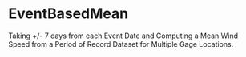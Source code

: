 # EventBasedMean
Taking +/- 7 days from each Event Date and Computing a Mean Wind Speed from a Period of Record Dataset for Multiple Gage Locations.
